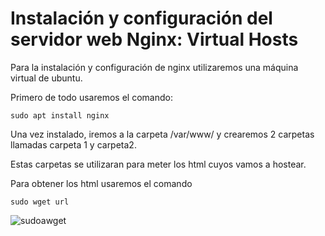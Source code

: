 # Instalación y configuración del servidor web Nginx: Virtual Hosts

Para la instalación y configuración de nginx utilizaremos una máquina virtual de ubuntu.

Primero de todo usaremos el comando:

``sudo apt install nginx``

Una vez instalado, iremos a la carpeta /var/www/ y crearemos 2 carpetas llamadas carpeta 1 y carpeta2.

Estas carpetas se utilizaran para meter los html cuyos vamos a hostear.

Para obtener los html usaremos el comando

``sudo wget url``



![sudoawget](https://user-images.githubusercontent.com/91744614/167161111-744ea361-e7fa-4c42-827d-fb50020c94ba.PNG)
